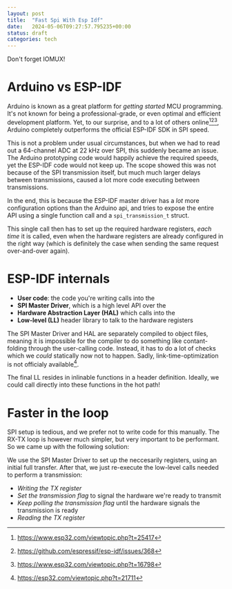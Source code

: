 ```yaml
---
layout: post
title:  "Fast Spi With Esp Idf"
date:   2024-05-06T09:27:57.795235+00:00
status: draft
categories: tech
---
```


Don't forget IOMUX!

# Arduino vs ESP-IDF

Arduino is known as a great platform for _getting started_
MCU programming. It's not known for being a
professional-grade, or even optimal and efficient development platform.
Yet, to our surprise, and to a lot of others online[^spislow1][^spislow2][^spislow3],
Arduino completely outperforms the official ESP-IDF SDK in SPI speed.

[^spislow1]: https://www.esp32.com/viewtopic.php?t=25417
[^spislow2]: https://github.com/espressif/esp-idf/issues/368
[^spislow3]: https://www.esp32.com/viewtopic.php?t=16798

This is not a problem under usual circumstances, but when we had to read out
a 64-channel ADC at 22 kHz over SPI, this suddenly became an issue. The Arduino
prototyping code would happily achieve the required speeds, yet
the ESP-IDF code would not keep up.
The scope showed this was not because of the SPI transmission itself,
but much much larger delays between transmissions, caused a lot more code executing
between transmissions.

In the end, this is because the ESP-IDF master driver has a *lot*
more configuration options than the Arduino api, and tries to expose the entire API
using a single function call and a `spi_transmission_t` struct.

This single call then has to set up the required hardware registers,
*each time* it is called, even when the hardware registers are
already configured in the right way (which is definitely the case when
sending the same request over-and-over again).

# ESP-IDF internals

 - **User code**: the code you're writing calls into the
 - **SPI Master Driver**, which is a high level API over the
 - **Hardware Abstraction Layer (HAL)** which calls into the
 - **Low-level (LL)** header library to talk to the hardware registers

The SPI Master Driver and HAL
are separately compiled to object files,
meaning it is impossible for the compiler to
do something like contant-folding through the user-calling code.
Instead, it has to do a lot of checks
which we _could_ statically now not to happen.
Sadly, link-time-optimization is not officialy available[^lto].
[^lto]: https://esp32.com/viewtopic.php?t=21711

The final LL resides in inlinable functions in a header definition.
Ideally, we could call directly into these functions in the hot path!


# Faster in the loop

SPI setup is tedious, and we prefer not to write code for this manually.
The RX-TX loop is however much simpler, but very important to be performant.
So we came up with the following solution:

We use the SPI Master Driver to set up the neccesarily registers,
using an initial full transfer.
After that, we just re-execute the low-level calls needed to
perform a transmission:

 - *Writing the TX register*
 - *Set the transmission flag* to signal the hardware we're ready to transmit
 - *Keep polling the transmission flag* until the hardware signals the transmission is ready
 - *Reading the TX register*







